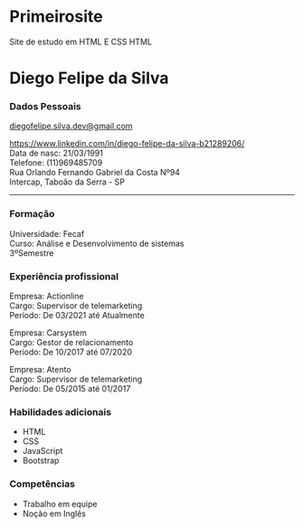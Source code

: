 # Primeirosite
Site de estudo em HTML E CSS
HTML
<!doctype html>
<html>
	<head>
		<meta : charset="uft-8">
		<title>
			Currículo
		</title>
		<link rel="stylesheet" href="portifolio.css"/>
	</head>
<body>
		<h1> Diego Felipe da Silva </h1>
		<h3> Dados Pessoais </h3>
		<a href="maito: diegofelipe.silva.dev@gmail.com"> diegofelipe.silva.dev@gmail.com </a>
		<p> <a href="https://www.linkedin.com/in/diego-felipe-da-silva-b21289206/"> https://www.linkedin.com/in/diego-felipe-da-silva-b21289206/ </a> <br> Data de nasc: 21/03/1991 <br> Telefone: (11)969485709 <br> Rua Orlando Fernando Gabriel da Costa Nº94  <br> Intercap, Taboão da Serra - SP <br>
		<hr size= 7>
		</p>
		<h3> Formação </h3>
		<p> Universidade: Fecaf <br> Curso: Análise e Desenvolvimento de sistemas <br> 3ºSemestre</p>
		<h3> Experiência profissional </h3>
		<p> Empresa: Actionline <br> Cargo: Supervisor de telemarketing <br> Período: De 03/2021 até Atualmente </p>
		<p> Empresa: Carsystem <br> Cargo: Gestor de relacionamento <br> Período: De 10/2017 até 07/2020 </p>
		<p> Empresa: Atento <br> Cargo: Supervisor de telemarketing <br> Período: De 05/2015 até 01/2017 </p>
		<h3> Habilidades adicionais </h3>
		<list>
			<ul >
				<li> HTML </li> 
				<li> CSS </li>
				<li> JavaScript </li>
				<li> Bootstrap </li>
			</ul>
		</list>
		<h3> Competências </h3>
		<list> 
			<ul>
				<li> Trabalho em equipe </li>
				<li> Noção em Inglês </li>
			</ul>
		</list>
<br><br><br><br><br><br><br>
	</body>
</html>
